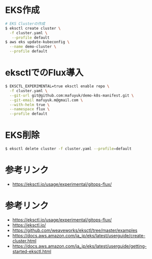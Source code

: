 # EKS作成
```bash
# EKS Clusterの作成
$ eksctl create cluster \
  -f cluster.yaml \
   --profile default
$ aws eks update-kubeconfig \
  --name demo-cluster \
  --profile default
```

# eksctlでのFlux導入
```bash
$ EKSCTL_EXPERIMENTAL=true eksctl enable repo \
  -f cluster.yaml \
  --git-url git@github.com:mafuyuk/demo-k8s-manifest.git \
  --git-email mafuyuk.m@gmail.com \
  --with-helm true \
  --namespace flux \
  --profile default
```

# EKS削除
```bash
$ eksctl delete cluster -f cluster.yaml --profile=default
```

# 参考リンク
- https://eksctl.io/usage/experimental/gitops-flux/

# 参考リンク
- https://eksctl.io/usage/experimental/gitops-flux/
- https://eksctl.io/
- https://github.com/weaveworks/eksctl/tree/master/examples
- https://docs.aws.amazon.com/ja_jp/eks/latest/userguide/create-cluster.html
- https://docs.aws.amazon.com/ja_jp/eks/latest/userguide/getting-started-eksctl.html

